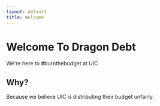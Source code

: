 ```yaml
---
layout: default
title: Welcome
---
```

# Welcome To Dragon Debt
We're here to #burnthebudget at UIC

## Why?

Because we believe UIC is distributing their budget unfairly.